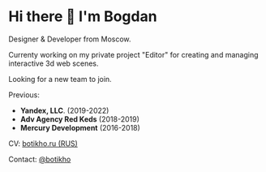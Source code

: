 # Hi there 👋 I'm Bogdan

Designer & Developer from Moscow.

Currenty working on my private project "Editor" for creating and managing interactive 3d web scenes.

Looking for a new team to join.


Previous:
- **Yandex, LLC**. (2019-2022)
- **Adv Agency Red Keds** (2018-2019)
- **Mercury Development** (2016-2018)


CV: [botikho.ru (RUS)](https://botikho.ru/docs/about/)

Contact: [@botikho](https://t.me/botikho)

<!--
**botikho/botikho** is a ✨ _special_ ✨ repository because its `README.md` (this file) appears on your GitHub profile.

Here are some ideas to get you started:

- 🔭 I’m currently working on ...
- 🌱 I’m currently learning ...
- 👯 I’m looking to collaborate on ...
- 🤔 I’m looking for help with ...
- 💬 Ask me about ...
- 📫 How to reach me: ...
- 😄 Pronouns: ...
- ⚡ Fun fact: ...
-->
